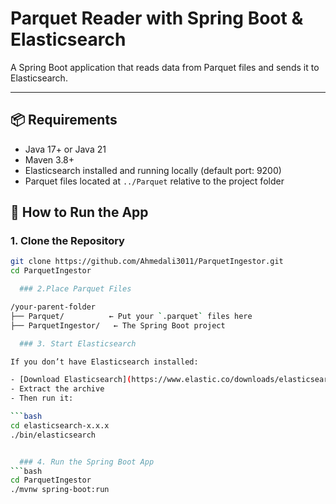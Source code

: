 # Parquet Reader with Spring Boot & Elasticsearch

A Spring Boot application that reads data from Parquet files and sends it to Elasticsearch.

---

## 📦 Requirements

- Java 17+ or Java 21
- Maven 3.8+
- Elasticsearch installed and running locally (default port: 9200)
- Parquet files located at `../Parquet` relative to the project folder


## 🚀 How to Run the App
  ### 1. Clone the Repository

```bash
git clone https://github.com/Ahmedali3011/ParquetIngestor.git
cd ParquetIngestor

  ### 2.Place Parquet Files

/your-parent-folder
├── Parquet/          ← Put your `.parquet` files here
├── ParquetIngestor/   ← The Spring Boot project

  ### 3. Start Elasticsearch

If you don’t have Elasticsearch installed:

- [Download Elasticsearch](https://www.elastic.co/downloads/elasticsearch)
- Extract the archive
- Then run it:

```bash
cd elasticsearch-x.x.x
./bin/elasticsearch


  ### 4. Run the Spring Boot App
```bash
cd ParquetIngestor
./mvnw spring-boot:run
